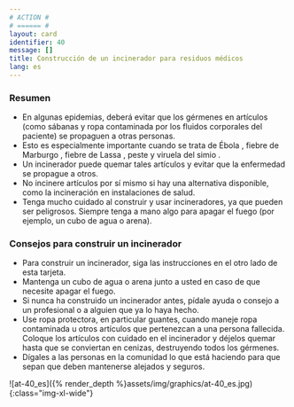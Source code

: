 ```yaml
---
# ACTION #
# ====== #
layout: card
identifier: 40
message: []
title: Construcción de un incinerador para residuos médicos
lang: es
---
```


### Resumen

- En algunas epidemias, deberá evitar que los gérmenes en artículos (como sábanas y ropa contaminada por los fluidos corporales del paciente) se propaguen a otras personas.
- Esto es especialmente importante cuando se trata de Ébola <a class="crosslink" href="{% render_depth %}{% render_link disease|17 %}"><i class="fas fa-external-link-alt" aria-hidden="true"></i></a>, fiebre de Marburgo <a class="crosslink" href="{% render_depth %}{% render_link disease|19 %}"><i class="fas fa-external-link-alt" aria-hidden="true"></i></a>, fiebre de Lassa <a class="crosslink" href="{% render_depth %}{% render_link disease|18 %}"><i class="fas fa-external-link-alt" aria-hidden="true"></i></a>, peste <a class="crosslink" href="{% render_depth %}{% render_link disease|20 %}"><i class="fas fa-external-link-alt" aria-hidden="true"></i></a> y viruela del simio <a class="crosslink" href="{% render_depth %}{% render_link disease|25 %}"><i class="fas fa-external-link-alt" aria-hidden="true"></i></a>.
- Un incinerador puede quemar tales artículos y evitar que la enfermedad se propague a otros.
- No incinere artículos por sí mismo si hay una alternativa disponible, como la incineración en instalaciones de salud.
- Tenga mucho cuidado al construir y usar incineradores, ya que pueden ser peligrosos. Siempre tenga a mano algo para apagar el fuego (por ejemplo, un cubo de agua o arena).

### Consejos para construir un incinerador

- Para construir un incinerador, siga las instrucciones en el otro lado de esta tarjeta.
- Mantenga un cubo de agua o arena junto a usted en caso de que necesite apagar el fuego.
- Si nunca ha construido un incinerador antes, pídale ayuda o consejo a un profesional o a alguien que ya lo haya hecho.
- Use ropa protectora, en particular guantes, cuando maneje ropa contaminada u otros artículos que pertenezcan a una persona fallecida. Coloque los artículos con cuidado en el incinerador y déjelos quemar hasta que se conviertan en cenizas, destruyendo todos los gérmenes.
- Dígales a las personas en la comunidad lo que está haciendo para que sepan que deben mantenerse alejados y seguros.

![at-40_es]({% render_depth %}assets/img/graphics/at-40_es.jpg){:class="img-xl-wide"}
